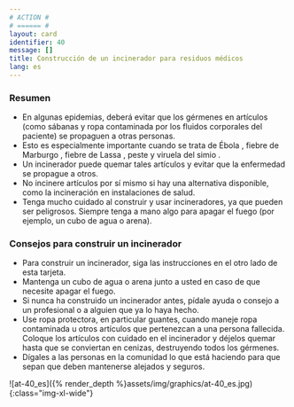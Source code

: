 ```yaml
---
# ACTION #
# ====== #
layout: card
identifier: 40
message: []
title: Construcción de un incinerador para residuos médicos
lang: es
---
```


### Resumen

- En algunas epidemias, deberá evitar que los gérmenes en artículos (como sábanas y ropa contaminada por los fluidos corporales del paciente) se propaguen a otras personas.
- Esto es especialmente importante cuando se trata de Ébola <a class="crosslink" href="{% render_depth %}{% render_link disease|17 %}"><i class="fas fa-external-link-alt" aria-hidden="true"></i></a>, fiebre de Marburgo <a class="crosslink" href="{% render_depth %}{% render_link disease|19 %}"><i class="fas fa-external-link-alt" aria-hidden="true"></i></a>, fiebre de Lassa <a class="crosslink" href="{% render_depth %}{% render_link disease|18 %}"><i class="fas fa-external-link-alt" aria-hidden="true"></i></a>, peste <a class="crosslink" href="{% render_depth %}{% render_link disease|20 %}"><i class="fas fa-external-link-alt" aria-hidden="true"></i></a> y viruela del simio <a class="crosslink" href="{% render_depth %}{% render_link disease|25 %}"><i class="fas fa-external-link-alt" aria-hidden="true"></i></a>.
- Un incinerador puede quemar tales artículos y evitar que la enfermedad se propague a otros.
- No incinere artículos por sí mismo si hay una alternativa disponible, como la incineración en instalaciones de salud.
- Tenga mucho cuidado al construir y usar incineradores, ya que pueden ser peligrosos. Siempre tenga a mano algo para apagar el fuego (por ejemplo, un cubo de agua o arena).

### Consejos para construir un incinerador

- Para construir un incinerador, siga las instrucciones en el otro lado de esta tarjeta.
- Mantenga un cubo de agua o arena junto a usted en caso de que necesite apagar el fuego.
- Si nunca ha construido un incinerador antes, pídale ayuda o consejo a un profesional o a alguien que ya lo haya hecho.
- Use ropa protectora, en particular guantes, cuando maneje ropa contaminada u otros artículos que pertenezcan a una persona fallecida. Coloque los artículos con cuidado en el incinerador y déjelos quemar hasta que se conviertan en cenizas, destruyendo todos los gérmenes.
- Dígales a las personas en la comunidad lo que está haciendo para que sepan que deben mantenerse alejados y seguros.

![at-40_es]({% render_depth %}assets/img/graphics/at-40_es.jpg){:class="img-xl-wide"}
